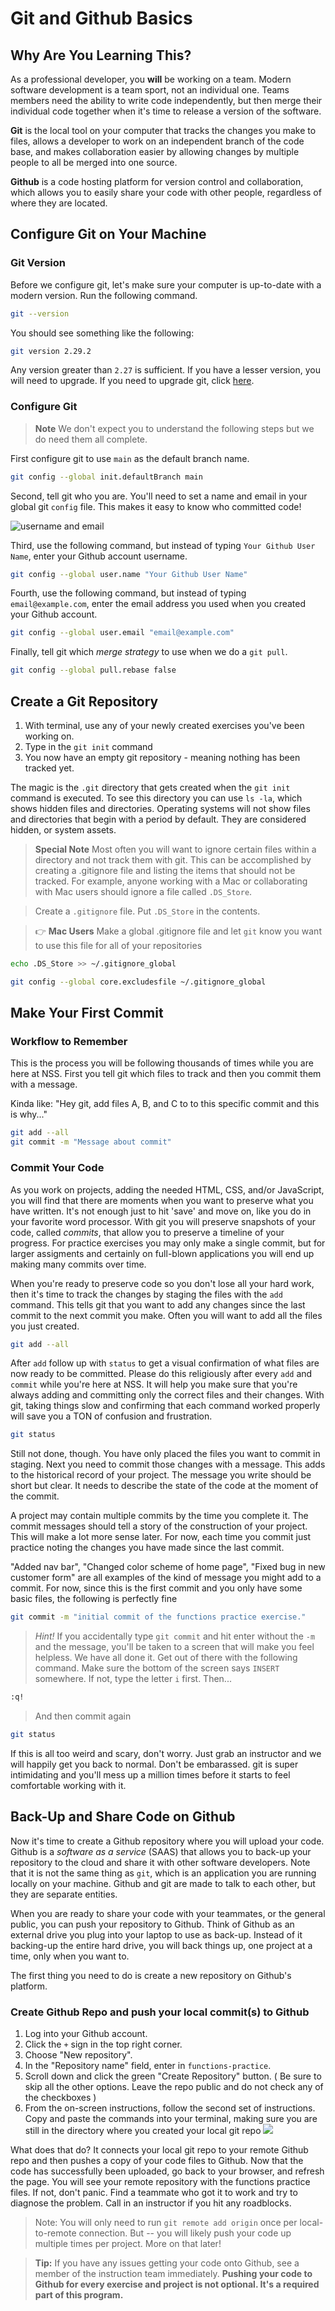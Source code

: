 # Git and Github Basics

## Why Are You Learning This?

As a professional developer, you **will** be working on a team. Modern software development is a team sport, not an individual one. Teams members need the ability to write code independently, but then merge their individual code together when it's time to release a version of the software.

**Git** is the local tool on your computer that tracks the changes you make to files, allows a developer to work on an independent branch of the code base, and makes collaboration easier by allowing changes by multiple people to all be merged into one source.

**Github** is a code hosting platform for version control and collaboration, which allows you to easily share your code with other people, regardless of where they are located.

## Configure Git on Your Machine

### Git Version

Before we configure git, let's make sure your computer is up-to-date with a modern version. Run the following command.

```sh
git --version
```

You should see something like the following:

```sh
git version 2.29.2
```

Any version greater than `2.27` is sufficient. If you have a lesser version, you will need to upgrade. If you need to upgrade git, click [here](./GIT_UPGRADE.md).

### Configure Git
> **Note** We don't expect you to understand the following steps but we do need them all complete.

First configure git to use `main` as the default branch name.

```sh
git config --global init.defaultBranch main
```

Second, tell git who you are. You'll need to set a name and email in your global git `config` file. This makes it easy to know who committed code!

![username and email](./images/git-username-email.png)

Third, use the following command, but instead of typing `Your Github User Name`, enter your Github account username.

```sh
git config --global user.name "Your Github User Name"
```

Fourth, use the following command, but instead of typing `email@example.com`, enter the email address you used when you created your Github account.

```sh
git config --global user.email "email@example.com"
```

Finally, tell git which _merge strategy_ to use when we do a `git pull`.

```sh
git config --global pull.rebase false
```


## Create a Git Repository

1. With terminal, use any of your newly created exercises you've been working on.
1. Type in the `git init` command
1. You now have an empty git repository - meaning nothing has been tracked yet.

The magic is the `.git` directory that gets created when the `git init` command is executed. To see this directory you can use `ls -la`, which shows hidden files and directories. Operating systems will not show files and directories that begin with a period by default. They are considered hidden, or system assets.

> **Special Note** Most often you will want to ignore certain files within a directory and not track them with git. This can be accomplished by creating a .gitignore file and listing the items that should not be tracked. For example, anyone working with a Mac or collaborating with Mac users should ignore a file called `.DS_Store`.

> Create a `.gitignore` file. Put `.DS_Store` in the contents. 

> 👉 **Mac Users** Make a global .gitignore file and let `git` know you want to use this file for all of your repositories

```sh
echo .DS_Store >> ~/.gitignore_global

git config --global core.excludesfile ~/.gitignore_global
```


## Make Your First Commit

### Workflow to Remember

This is the process you will be following thousands of times while you are here at NSS. First you tell git which files to track and then you commit them with a message. 

Kinda like: "Hey git, add files A, B, and C to to this specific commit and this is why..."

```sh
git add --all
git commit -m "Message about commit"

```

### Commit Your Code

As you work on projects, adding the needed HTML, CSS, and/or JavaScript, you will find that there are moments when you want to preserve what you have written. It's not enough just to hit 'save' and move on, like you do in your favorite word processor. With git you will preserve snapshots of your code, called *commits*, that allow you to preserve a timeline of your progress. For practice exercises you may only make a single commit, but for larger assigments and certainly on full-blown applications you will end up making many commits over time.  

When you're ready to preserve code so you don't lose all your hard work, then it's time to track the changes by staging the files with the `add` command. This tells git that you want to add any changes since the last commit to the next commit you make. Often you will want to add all the files you just created.

```sh
git add --all
```

After `add` follow up with `status` to get a visual confirmation of what files are now ready to be committed. Please do this religiously after every `add` and `commit` while you're here at NSS. It will help you make sure that you're always adding and committing only the correct files and their changes. With git, taking things slow and confirming that each command worked properly will save you a TON of confusion and frustration. 

```sh
git status  
```

Still not done, though. You have only placed the files you want to commit in staging. Next you need to commit those changes with a message. This adds to the historical record of your project. The message you write should be short but clear. It needs to describe the state of the code at the moment of the commit. 

A project may contain multiple commits by the time you complete it. The commit messages should tell a story of the construction of your project. This will make a lot more sense later. For now, each time you commit just practice noting the changes you have made since the last commit.  

"Added nav bar", "Changed color scheme of home page", "Fixed bug in new customer form" are all examples of the kind of message you might add to a commit. For now, since this is the first commit and you only have some basic files, the following is perfectly fine  

```sh
git commit -m "initial commit of the functions practice exercise."
```

 > _Hint!_ If you accidentally type `git commit` and hit enter without the `-m` and the message, you'll be taken to a screen that will make you feel helpless. We have all done it. Get out of there with the following command. Make sure the bottom of the screen says `INSERT` somewhere. If not, type the letter `i` first. Then...

 ```sh
 :q!
 ```
> And then commit again

```sh
git status
```
If this is all too weird and scary, don't worry. Just grab an instructor and we will happily get you back to normal. Don't be embarassed. git is super intimidating and you'll mess up a million times before it starts to feel comfortable working with it.


## Back-Up and Share Code on Github

Now it's time to create a Github repository where you will upload your code. Github is a _software as a service_ (SAAS) that allows you to back-up your repository to the cloud and share it with other software developers. Note that it is not the same thing as `git`, which is an application you are running locally on your machine. Github and git are made to talk to each other, but they are separate entities. 

When you are ready to share your code with your teammates, or the general public, you can push your repository to Github. Think of Github as an external drive you plug into your laptop to use as back-up. Instead of it backing-up the entire hard drive, you will back things up, one project at a time, only when you want to.

The first thing you need to do is create a new repository on Github's platform.

### Create Github Repo and push your local commit(s) to Github

1. Log into your Github account.
1. Click the `+` sign in the top right corner.
1. Choose "New repository".
1. In the "Repository name" field, enter in `functions-practice`.
1. Scroll down and click the green "Create Repository" button. ( Be sure to skip all the other options. Leave the repo public and do not check any of the checkboxes )
1. From the on-screen instructions, follow the second set of instructions. Copy and paste the commands into your terminal, making sure you are still in the directory where you created your local git repo 
    ![](./images/add-origin.png)

What does that do? It connects your local git repo to your remote Github repo and then pushes a copy of your code files to Github. Now that the code has successfully been uploaded, go back to your browser, and refresh the page. You will see your remote repository with the functions practice files. If not, don't panic. Find a teammate who got it to work and try to diagnose the problem. Call in an instructor if you hit any roadblocks. 

> Note: You will only need to run `git remote add origin` once per local-to-remote connection. But -- you will likely push your code up multiple times per project. More on that later!

> **Tip:** If you have any issues getting your code onto Github, see a member of the instruction team immediately. **Pushing your code to Github for every exercise and project is not optional. It's a required part of this program.**

